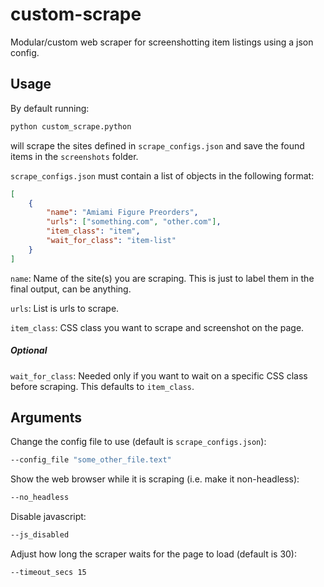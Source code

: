 # custom-scrape
Modular/custom web scraper for screenshotting item listings using a json config.

## Usage
By default running:

```sh
python custom_scrape.python
```
will scrape the sites defined in `scrape_configs.json` and save the found items in the `screenshots` folder.

`scrape_configs.json` must contain a list of objects in the following format:
```json
[
    {
        "name": "Amiami Figure Preorders",
        "urls": ["something.com", "other.com"],
        "item_class": "item",
        "wait_for_class": "item-list"
    }
]
```
`name`: Name of the site(s) you are scraping.
This is just to label them in the final output, can be anything.

`urls`: List is urls to scrape.

`item_class`: CSS class you want to scrape and screenshot on the page.

##### Optional
`wait_for_class`: Needed only if you want to wait on a specific CSS class before scraping. This defaults to `item_class`.

## Arguments
Change the config file to use (default is `scrape_configs.json`):
```sh
--config_file "some_other_file.text"
```
Show the web browser while it is scraping (i.e. make it non-headless):
```sh
--no_headless
```
Disable javascript:
```sh
--js_disabled
```
Adjust how long the scraper waits for the page to load (default is 30):
```sh
--timeout_secs 15
```
